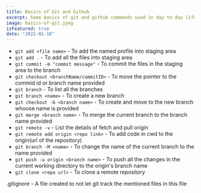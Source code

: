 ```yaml
---
title: Basics of Git and Github
excerpt: Some basics of git and github commands used in day to day life
image: basics-of-git.jpeg
isFeatured: true
date: "2022-01-18"
---
```

- `git add <file name>` - To add the named profile into staging area
- `git add .` - To add all the files into staging area
- `git commit -m "commit message"` - To commit the files in the staging area to the branch
- `git checkout <branchName/commitID>` -  To move the pointer to the commid id or branch name provided
- `git branch` - To list all the branches
- `git branch <name>` - To create a new branch 
- `git checkout -b <branch name>` - To create and move to the new branch whoose name is provided
- `git merge <branch name>` - To merge the current branch to the branch name provided
- `git remote -v` - List the details of fetch and pull origin
- `git remote add origin <repo link>` - To add code in cwd to the origin(url of the repository)
- `git branch -M <name>` - To change the name of the current branch to the name provided
- `git push -u origin <branch name>` - To push all the changes in the current working directory to the origin's branch name
- `git clone <repo url>` - To clone a remote repository

.gitignore - A file created to not let git track the mentioned files in this file
